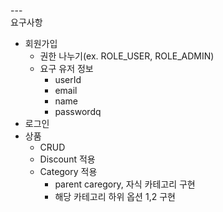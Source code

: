 ---\
요구사항

- 회원가입
    - 권한 나누기(ex. ROLE_USER, ROLE_ADMIN)
    - 요구 유저 정보
        - userId
        - email
        - name
        - passwordq
- 로그인
- 상품
	- CRUD
    - Discount 적용
	- Category 적용
		- parent caregory, 자식 카테고리 구현
		- 해당 카테고리 하위 옵션 1,2 구현
